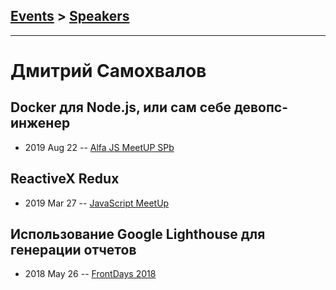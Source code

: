## [Events](../README.md) > [Speakers](../speakers.md)
---

# Дмитрий Самохвалов

## Docker для Node.js, или сам себе девопс-инженер
- 2019 Aug 22 -- [Alfa JS MeetUP SPb](https://www.youtube.com/watch?v=HTmbdhMqU6M&t=1290s)    
## ReactiveX Redux
- 2019 Mar 27 -- [JavaScript MeetUp](https://www.youtube.com/watch?v=l8Fp1BhT5i0)    
## Использование Google Lighthouse для генерации отчетов
- 2018 May 26 -- [FrontDays 2018](https://www.youtube.com/watch?v=lfwCORXc0D8)    
